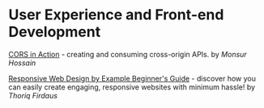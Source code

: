 # User Experience and Front-end Development

[CORS in Action](https://files.dax.one/read/tech-books/C/cors-in-action.pdf) - creating and consuming cross-origin APIs. by _Monsur Hossain_

[Responsive Web Design by Example Beginner's Guide](https://files.dax.one/read/tech-books/R/responsive-web-design-by-example.pdf) - discover how you can easily create engaging, responsive websites with minimum hassle! by _Thoriq Firdaus_

